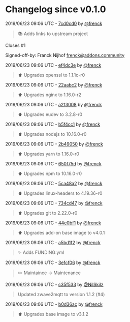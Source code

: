 # Changelog since v0.1.0

2019/06/23 09:06 UTC - [7cd0cd0](https://github.com/hassio-addons/addon-zwave2mqtt/commit/7cd0cd01b76f6034bcd5c1a66c90f89c4fd9b369) by [@frenck](https://github.com/frenck)
> :books: Adds links to upstream project

Closes #1

Signed-off-by: Franck Nijhof <frenck@addons.community> 

2019/06/23 09:06 UTC - [ef4dc3e](https://github.com/hassio-addons/addon-zwave2mqtt/commit/ef4dc3e53f065731167ad3175bd608a6908d3f1a) by [@frenck](https://github.com/frenck)
> :arrow_up: Upgrades openssl to 1.1.1c-r0 

2019/06/23 09:06 UTC - [22aabc2](https://github.com/hassio-addons/addon-zwave2mqtt/commit/22aabc221b8811cead7fe93835dab9b592e8ca14) by [@frenck](https://github.com/frenck)
> :arrow_up: Upgrades nginx to 1.16.0-r2 

2019/06/23 09:06 UTC - [a213008](https://github.com/hassio-addons/addon-zwave2mqtt/commit/a213008d9a063facef44719be4293962b4dc1784) by [@frenck](https://github.com/frenck)
> :arrow_up: Upgrades eudev to 3.2.8-r0 

2019/06/23 09:06 UTC - [b5f4cc1](https://github.com/hassio-addons/addon-zwave2mqtt/commit/b5f4cc1a8d5b583bec718cb46250db4a692878f5) by [@frenck](https://github.com/frenck)
> :arrow_up: Upgrades nodejs to 10.16.0-r0 

2019/06/23 09:06 UTC - [2b49050](https://github.com/hassio-addons/addon-zwave2mqtt/commit/2b49050bb2f997cf4fe5594d4c98399c1d331ce3) by [@frenck](https://github.com/frenck)
> :arrow_up: Upgrades yarn to 1.16.0-r0 

2019/06/23 09:06 UTC - [650f75d](https://github.com/hassio-addons/addon-zwave2mqtt/commit/650f75d992d896987d8a6500dd71a1d4033b0907) by [@frenck](https://github.com/frenck)
> :arrow_up: Upgrades npm to 10.16.0-r0 

2019/06/23 09:06 UTC - [5ca48a2](https://github.com/hassio-addons/addon-zwave2mqtt/commit/5ca48a2280684c5d7866ac066e94a6f88f300318) by [@frenck](https://github.com/frenck)
> :arrow_up: Upgrades linux-headers to 4.19.36-r0 

2019/06/23 09:06 UTC - [734cd47](https://github.com/hassio-addons/addon-zwave2mqtt/commit/734cd479a6e126cec52df23cea5166e43d9f8a37) by [@frenck](https://github.com/frenck)
> :arrow_up: Upgrades git to 2.22.0-r0 

2019/06/23 09:06 UTC - [44e0bf1](https://github.com/hassio-addons/addon-zwave2mqtt/commit/44e0bf142f17209efdb841e60c58e98b99bb7f62) by [@frenck](https://github.com/frenck)
> :arrow_up: Upgrades add-on base image to v4.0.1 

2019/06/23 09:06 UTC - [a5bd1f2](https://github.com/hassio-addons/addon-zwave2mqtt/commit/a5bd1f25444b18bb44ef47e4dfe36ee0ed8e7623) by [@frenck](https://github.com/frenck)
> :sparkles: Adds FUNDING.yml 

2019/06/23 09:06 UTC - [3efcf06](https://github.com/hassio-addons/addon-zwave2mqtt/commit/3efcf06e96bd49388eaaee0b10d256284bccb034) by [@frenck](https://github.com/frenck)
> :pencil2: Maintaince -> Maintenance 

2019/06/23 09:06 UTC - [c35f533](https://github.com/hassio-addons/addon-zwave2mqtt/commit/c35f533ddd23e42abd26b6d7ea81b8f09afd0be2) by [@NilSkilz](https://github.com/NilSkilz)
> Updated zwave2mqtt to version 1.1.2 (#4) 

2019/06/23 09:06 UTC - [b0d36ac](https://github.com/hassio-addons/addon-zwave2mqtt/commit/b0d36acaed75c139091103ac4a7370c54be0429a) by [@frenck](https://github.com/frenck)
> :arrow_up: Upgrades base image to v3.1.2 


